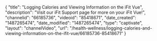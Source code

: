 {
    "title": "Logging Calories and Viewing Information on the iFit Vue",
    "description": "Visit our iFit Support page for more on your iFit Vue!",
    "channelid": "66185736",
    "videoid": "85418671",
    "date_created": "1487265474",
    "date_modified": "1487265474",
    "type": "captivate",
    "layout": "channelVideo",
    "url": "\/health-wellness\/logging-calories-and-viewing-information-on-the-ifit-vue\/66185736-85418671"
}